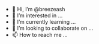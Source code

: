 - 👋 Hi, I’m @breezeash
- 👀 I’m interested in ...
- 🌱 I’m currently learning ...
- 💞️ I’m looking to collaborate on ...
- 📫 How to reach me ...

<!---
breezeash/breezeash is a ✨ special ✨ repository because its `README.md` (this file) appears on your GitHub profile.
You can click the Preview link to take a look at your changes.
--->
